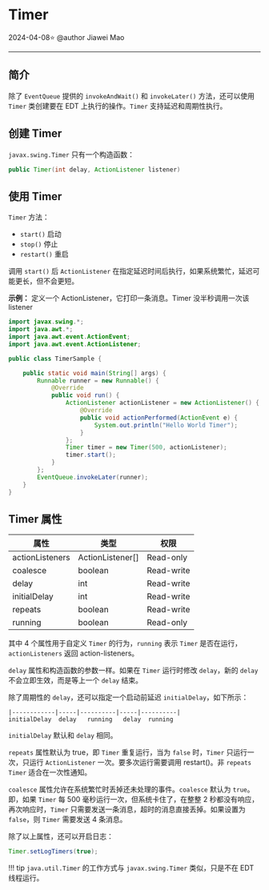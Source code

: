 # Timer

2024-04-08⭐
@author Jiawei Mao
***

## 简介

除了 `EventQueue` 提供的 `invokeAndWait()` 和 `invokeLater()` 方法，还可以使用 `Timer` 类创建要在 EDT 上执行的操作。`Timer` 支持延迟和周期性执行。

## 创建 Timer

`javax.swing.Timer` 只有一个构造函数：

```java
public Timer(int delay, ActionListener listener)
```

## 使用 Timer

`Timer` 方法：

- `start()` 启动
- `stop()` 停止
- `restart()` 重启

调用 `start()` 后 `ActionListener` 在指定延迟时间后执行，如果系统繁忙，延迟可能更长，但不会更短。

**示例：** 定义一个 ActionListener，它打印一条消息。Timer 没半秒调用一次该 listener

```java
import javax.swing.*;
import java.awt.*;
import java.awt.event.ActionEvent;
import java.awt.event.ActionListener;

public class TimerSample {

    public static void main(String[] args) {
        Runnable runner = new Runnable() {
            @Override
            public void run() {
                ActionListener actionListener = new ActionListener() {
                    @Override
                    public void actionPerformed(ActionEvent e) {
                        System.out.println("Hello World Timer");
                    }
                };
                Timer timer = new Timer(500, actionListener);
                timer.start();
            }
        };
        EventQueue.invokeLater(runner);
    }
}
```

## Timer 属性

|属性|类型|权限|
|---|---|---|
|actionListeners|ActionListener[]| Read-only|
|coalesce |boolean| Read-write|
|delay| int| Read-write|
|initialDelay| int| Read-write|
|repeats |boolean| Read-write|
|running |boolean| Read-only|

其中 4 个属性用于自定义 `Timer` 的行为，`running` 表示 `Timer` 是否在运行，`actionListeners` 返回 action-listeners。

`delay` 属性和构造函数的参数一样。如果在 `Timer` 运行时修改 `delay`，新的 `delay` 不会立即生效，而是等上一个 `delay` 结束。

除了周期性的 `delay`，还可以指定一个启动前延迟 `initialDelay`，如下所示：

```
|------------|-----|----------|-----|----------|
initialDelay  delay   running   delay  running
```

`initialDelay` 默认和 `delay` 相同。

`repeats` 属性默认为 true，即 `Timer` 重复运行，当为 `false` 时，`Timer` 只运行一次，只运行 `ActionListener` 一次。要多次运行需要调用 restart()。非 `repeats` `Timer` 适合在一次性通知。

`coalesce` 属性允许在系统繁忙时丢掉还未处理的事件。`coalesce` 默认为 `true`。即，如果 `Timer` 每 500 毫秒运行一次，但系统卡住了，在整整 2 秒都没有响应，再次响应时，`Timer` 只需要发送一条消息，超时的消息直接丢掉。如果设置为 `false`，则 `Timer` 需要发送 4 条消息。

除了以上属性，还可以开启日志：

```java
Timer.setLogTimers(true);
```

!!! tip
    `java.util.Timer` 的工作方式与 `javax.swing.Timer` 类似，只是不在 EDT 线程运行。